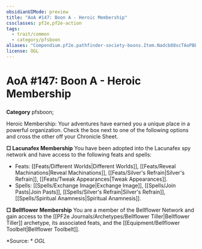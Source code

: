 ```yaml
---
obsidianUIMode: preview
title: "AoA #147: Boon A - Heroic Membership"
cssclasses: pf2e,pf2e-action
tags:
  - trait/common
  - category/pfsboon
aliases: "Compendium.pf2e.pathfinder-society-boons.Item.Nadcb08xcTAoPBEX"
license: OGL
---
```

# AoA #147: Boon A - Heroic Membership

### 

**Category** pfsboon; 




Heroic Membership: Your adventures have earned you a unique place in a powerful organization. Check the box next to one of the following options and cross the other off your Chronicle Sheet.

**□ Lacunafex Membership** You have been adopted into the Lacunafex spy network and have access to the following feats and spells:

*   Feats: [[Feats/Different Worlds|Different Worlds]], [[Feats/Reveal Machinations|Reveal Machinations]], [[Feats/Silver's Refrain|Silver's Refrain]], [[Feats/Tweak Appearances|Tweak Appearances]].
*   Spells: [[Spells/Exchange Image|Exchange Image]], [[Spells/Join Pasts|Join Pasts]], [[Spells/Silver's Refrain|Silver's Refrain]], [[Spells/Spiritual Anamnesis|Spiritual Anamnesis]].

**□ Bellflower Membership** You are a member of the Bellflower Network and gain access to the [[PF2e Journals/Archetypes/Bellflower Tiller|Bellflower Tiller]] archetype, its associated feats, and the [[Equipment/Bellflower Toolbelt|Bellflower Toolbelt]].

*Source: *
*OGL*